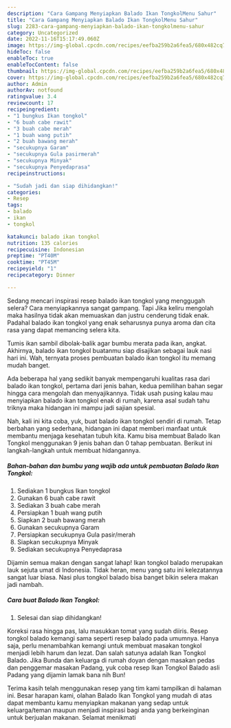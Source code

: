 ```yaml
---
description: "Cara Gampang Menyiapkan Balado Ikan TongkolMenu Sahur"
title: "Cara Gampang Menyiapkan Balado Ikan TongkolMenu Sahur"
slug: 2283-cara-gampang-menyiapkan-balado-ikan-tongkolmenu-sahur
category: Uncategorized
date: 2022-11-16T15:17:49.060Z
image: https://img-global.cpcdn.com/recipes/eefba259b2a6fea5/680x482cq70/balado-ikan-tongkol-foto-resep-utama.jpg
hideToc: false
enableToc: true
enableTocContent: false
thumbnail: https://img-global.cpcdn.com/recipes/eefba259b2a6fea5/680x482cq70/balado-ikan-tongkol-foto-resep-utama.jpg
cover: https://img-global.cpcdn.com/recipes/eefba259b2a6fea5/680x482cq70/balado-ikan-tongkol-foto-resep-utama.jpg
author: Admin
authorAv: notfound
ratingvalue: 3.4
reviewcount: 17
recipeingredient:
- "1 bungkus Ikan tongkol"
- "6 buah cabe rawit"
- "3 buah cabe merah"
- "1 buah wang putih"
- "2 buah bawang merah"
- "secukupnya Garam"
- "secukupnya Gula pasirmerah"
- "secukupnya Minyak"
- "secukupnya Penyedaprasa"
recipeinstructions:

- "Sudah jadi dan siap dihidangkan!"
categories:
- Resep
tags:
- balado
- ikan
- tongkol

katakunci: balado ikan tongkol 
nutrition: 135 calories
recipecuisine: Indonesian
preptime: "PT40M"
cooktime: "PT45M"
recipeyield: "1"
recipecategory: Dinner

---
```



Sedang mencari inspirasi resep balado ikan tongkol yang menggugah selera? Cara menyiapkannya sangat gampang. Tapi Jika keliru mengolah maka hasilnya tidak akan memuaskan dan justru cenderung tidak enak. Padahal balado ikan tongkol yang enak seharusnya punya aroma dan cita rasa yang dapat memancing selera kita.


Tumis ikan sambil dibolak-balik agar bumbu merata pada ikan, angkat. Akhirnya, balado ikan tongkol buatanmu siap disajikan sebagai lauk nasi hari ini. Wah, ternyata proses pembuatan balado ikan tongkol itu memang mudah banget.

Ada beberapa hal yang sedikit banyak mempengaruhi kualitas rasa dari balado ikan tongkol, pertama dari jenis bahan, kedua pemilihan bahan segar hingga cara mengolah dan menyajikannya. Tidak usah pusing kalau mau menyiapkan balado ikan tongkol enak di rumah, karena asal sudah tahu triknya maka hidangan ini mampu jadi sajian spesial.


Nah, kali ini kita coba, yuk, buat balado ikan tongkol sendiri di rumah. Tetap berbahan yang sederhana, hidangan ini dapat memberi manfaat untuk membantu menjaga kesehatan tubuh kita. Kamu bisa membuat Balado Ikan Tongkol menggunakan 9 jenis bahan dan 0 tahap pembuatan. Berikut ini langkah-langkah untuk membuat hidangannya.

<!--inarticleads1-->

##### Bahan-bahan dan bumbu yang wajib ada untuk pembuatan Balado Ikan Tongkol:

1. Sediakan 1 bungkus Ikan tongkol
1. Gunakan 6 buah cabe rawit
1. Sediakan 3 buah cabe merah
1. Persiapkan 1 buah wang putih
1. Siapkan 2 buah bawang merah
1. Gunakan secukupnya Garam
1. Persiapkan secukupnya Gula pasir/merah
1. Siapkan secukupnya Minyak
1. Sediakan secukupnya Penyedaprasa


Dijamin semua makan dengan sangat lahap! Ikan tongkol balado merupakan lauk sejuta umat di Indonesia. Tidak heran, menu yang satu ini kelezatannya sangat luar biasa. Nasi plus tongkol balado bisa banget bikin selera makan jadi nambah. 

<!--inarticleads2-->

##### Cara buat Balado Ikan Tongkol:


1. Selesai dan siap dihidangkan!

Koreksi rasa hingga pas, lalu masukkan tomat yang sudah diiris. Resep tongkol balado kemangi sama seperti resep balado pada umumnya. Hanya saja, perlu menambahkan kemangi untuk membuat masakan tongkol menjadi lebih harum dan lezat. Dan salah satunya adalah Ikan Tongkol Balado. Jika Bunda dan keluarga di rumah doyan dengan masakan pedas dan penggemar masakan Padang, yuk coba resep Ikan Tongkol Balado asli Padang yang dijamin lamak bana nih Bun! 

Terima kasih telah menggunakan resep yang tim kami tampilkan di halaman ini. Besar harapan kami, olahan Balado Ikan Tongkol yang mudah di atas dapat membantu kamu menyiapkan makanan yang sedap untuk keluarga/teman maupun menjadi inspirasi bagi anda yang berkeinginan untuk berjualan makanan. Selamat menikmati
